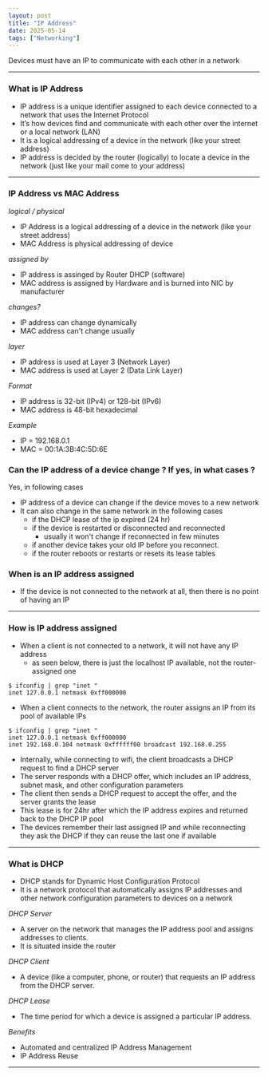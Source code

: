 ```yaml
---
layout: post
title: "IP Address"
date: 2025-05-14
tags: ["Networking"]
---
```


Devices must have an IP to communicate with each other in a network

---
### What is IP Address

- IP address is a unique identifier assigned to each device connected to a network that uses the Internet Protocol
- It’s how devices find and communicate with each other over the internet or a local network (LAN)
- It is a logical addressing of a device in the network (like your street address)
- IP address is decided by the router (logically) to locate a device in the network (just like your mail come to your address)

---
### IP Address vs MAC Address

_logical / physical_
- IP Address is a logical addressing of a device in the network (like your street address)
- MAC Address is physical addressing of device 

_assigned by_
- IP address is assinged by Router DHCP (software)
- MAC address is assigned by Hardware and is burned into NIC by manufacturer

_changes?_
- IP address can change dynamically
- MAC address can't change usually

_layer_
- IP address is used at Layer 3 (Network Layer)
- MAC address is used at Layer 2 (Data Link Layer)

_Format_
- IP address is 32-bit (IPv4) or 128-bit (IPv6)
- MAC address is 48-bit hexadecimal 


_Example_
- IP = 192.168.0.1
- MAC = 00:1A:3B:4C:5D:6E

### Can the IP address of a device change ? If yes, in what cases ?

Yes, in following cases
- IP address of a device can change if the device moves to a new network 
- It can also change in the same network in the following cases
    - if the DHCP lease of the ip expired (24 hr)
    - if the device is restarted or disconnected and reconnected
        - usually it won't change if reconnected in few minutes
    - if another device takes your old IP before you reconnect.
    - if the router reboots or restarts or resets its lease tables

### When is an IP address assigned 

- If the device is not connected to the network at all, then there is no point of having an IP


---
### How is IP address assigned 

- When a client is not connected to a network, it will not have any IP address
    - as seen below, there is just the localhost IP available, not the router-assigned one

```
$ ifconfig | grep "inet "
inet 127.0.0.1 netmask 0xff000000 
```

- When a client connects to the network, the router assigns an IP from its pool of available IPs

```
$ ifconfig | grep "inet "
inet 127.0.0.1 netmask 0xff000000 
inet 192.168.0.104 netmask 0xffffff00 broadcast 192.168.0.255
```

- Internally, while connecting to wifi, the client broadcasts a DHCP request to find a DHCP server
- The server responds with a DHCP offer, which includes an IP address, subnet mask, and other configuration parameters
- The client then sends a DHCP request to accept the offer, and the server grants the lease
- This lease is for 24hr after which the IP address expires and returned back to the DHCP IP pool 
- The devices remember their last assigned IP and while reconnecting they ask the DHCP if they can reuse the last one if available

---
### What is DHCP

- DHCP stands for Dynamic Host Configuration Protocol
- It is a network protocol that automatically assigns IP addresses and other network configuration parameters to devices on a network

_DHCP Server_

- A server on the network that manages the IP address pool and assigns addresses to clients.
- It is situated inside the router

_DHCP Client_

- A device (like a computer, phone, or router) that requests an IP address from the DHCP server.

_DHCP Lease_

- The time period for which a device is assigned a particular IP address.

_Benefits_
- Automated and centralized IP Address Management
- IP Address Reuse

---
